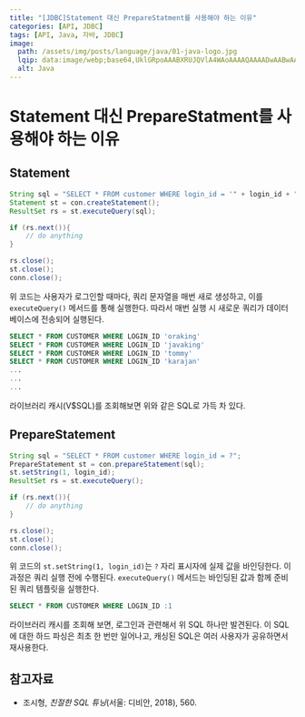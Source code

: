 ```yaml
---
title: "[JDBC]Statement 대신 PrepareStatment를 사용해야 하는 이유"
categories: [API, JDBC]
tags: [API, Java, 자바, JDBC]
image:
  path: /assets/img/posts/language/java/01-java-logo.jpg
  lqip: data:image/webp;base64,UklGRpoAAABXRUJQVlA4WAoAAAAQAAAADwAABwAAQUxQSDIAAAARL0AmbZurmr57yyIiqE8oiG0bejIYEQTgqiDA9vqnsUSI6H+oAERp2HZ65qP/VIAWAFZQOCBCAAAA8AEAnQEqEAAIAAVAfCWkAALp8sF8rgRgAP7o9FDvMCkMde9PK7euH5M1m6VWoDXf2FkP3BqV0ZYbO6NA/VFIAAAA
  alt: Java
---
```


# Statement 대신 PrepareStatment를 사용해야 하는 이유

## Statement

```java
String sql = "SELECT * FROM customer WHERE login_id = '" + login_id + "'";
Statement st = con.createStatement();
ResultSet rs = st.executeQuery(sql);

if (rs.next()){
    // do anything
}

rs.close();
st.close();
conn.close();
```

위 코드는 사용자가 로그인할 때마다, 쿼리 문자열을 매번 새로 생성하고, 이를 `executeQuery()` 메서드를 통해 실행한다. 따라서 매번 실행 시 새로운 쿼리가 데이터베이스에 전송되어 실행된다.

```sql
SELECT * FROM CUSTOMER WHERE LOGIN_ID 'oraking'
SELECT * FROM CUSTOMER WHERE LOGIN_ID 'javaking'
SELECT * FROM CUSTOMER WHERE LOGIN_ID 'tommy'
SELECT * FROM CUSTOMER WHERE LOGIN_ID 'karajan'
...
...
...
```

라이브러리 캐시(V$SQL)를 조회해보면 위와 같은 SQL로 가득 차 있다.

## PrepareStatement

```java
String sql = "SELECT * FROM customer WHERE login_id = ?";
PrepareStatement st = con.prepareStatement(sql);
st.setString(1, login_id);
ResultSet rs = st.executeQuery();

if (rs.next()){
    // do anything
}

rs.close();
st.close();
conn.close();
```

위 코드의 `st.setString(1, login_id)`는 `?` 자리 표시자에 실제 값을 바인딩한다. 이 과정은 쿼리 실행 전에 수행된다. `executeQuery()` 메서드는 바인딩된 값과 함께 준비된 쿼리 템플릿을 실행한다.

```sql
SELECT * FROM CUSTOMER WHERE LOGIN_ID :1
```

라이브러리 캐시를 조회해 보면, 로그인과 관련해서 위 SQL 하나만 발견된다. 이 SQL에 대한 하드 파싱은 최초 한 번만 일어나고, 캐싱된 SQL은 여러 사용자가 공유하면서 재사용한다.

## 참고자료

- 조시형, *친절한 SQL 튜닝*(서울: 디비안, 2018), 560.